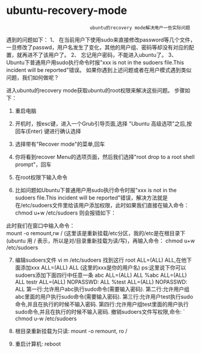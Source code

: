# ubuntu-recovery-mode
                                   ubuntu的recovery mode解决用户一些实际问题
遇到的问题如下： 
1、	在当前用户下使用sudo来直接修改password等几个文件，一旦修改了passwd，用户名发生了变化，其他的用户组、密码等却没有对应的配置，就再进不了该用户了。
2、	忘记用户密码，不能进入ubuntu了。
3、	Ubuntu下普通用户用sudo执行命令时报"xxx is not in the sudoers file.This incident will be reported"错误。
如果你遇到上述问题或者在用户模式遇到类似问题，我们如何做呢？

进入ubuntu的recovery mode获取ubuntu的root权限来解决这些问题。
步骤如下：
1.	重启电脑
2.	开机时，按esc键，进入一个Grub引导页面,选择 "Ubuntu 高级选项"之后,按 回车(Enter) 键进行确认选择
 
3.	选择带有"Recover mode"的菜单,回车
 
4.	你将看到recover Menu的选项页面，然后我们选择"root drop to a root shell prompt"，回车
 
5.	在root权限下输入命令
 

6.	比如问题如Ubuntu下普通用户用sudo执行命令时报"xxx is not in the sudoers file.This incident will be reported"错误，解决方法就是在/etc/sudoers文件里给该用户添加权限，此时如果我们直接在输入命令：
chmod u+w /etc/sudoers
则会报错如下：

 


此时我们在窗口中输入命令：	
mount  -o  remount,rw / 
(这里该是重新挂载/etc分区，我的/etc是在根目录下(ubuntu 用 / 表示，所以是对/目录重新挂载为读/写)，再输入命令：
chmod u+w /etc/sudoers
 

7.	编辑sudoers文件
vi m /etc/sudoers
找到这行 root ALL=(ALL) ALL,在他下面添加xxx ALL=(ALL) ALL (这里的xxx是你的用户名)
ps:这里说下你可以sudoers添加下面四行中任意一条
abc            ALL=(ALL)                ALL
%abc          ALL=(ALL)                ALL
testr           ALL=(ALL)                NOPASSWD: ALL
%test          ALL=(ALL)                NOPASSWD: ALL
第一行:允许用户abc执行sudo命令(需要输入密码).
第二行:允许用户组abc里面的用户执行sudo命令(需要输入密码).
第三行:允许用户test执行sudo命令,并且在执行的时候不输入密码.
第四行:允许用户组test里面的用户执行sudo命令,并且在执行的时候不输入密码.
撤销sudoers文件写权限,命令:
`	chmod u-w /etc/sudoers


 


8.	根目录重新挂载为只读:
mount -o remount, ro /
9.	重启计算机:
	reboot
